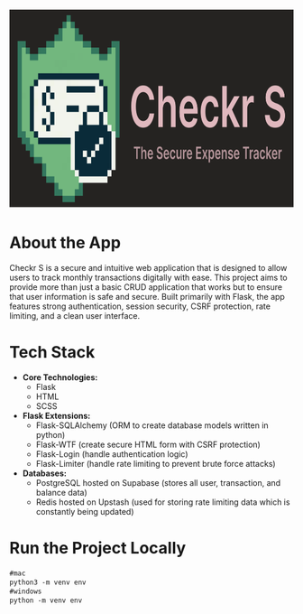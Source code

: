 # <img src="app/static/images/banner.svg" width="100%" height="350px">

# About the App
Checkr S is a secure and intuitive web application that is designed to allow users to track monthly transactions digitally with ease.
This project aims to provide more than just a basic CRUD application that works but to ensure that user information is safe and secure.
Built primarily with Flask, the app features strong authentication, session security, CSRF protection, rate limiting, and a clean user interface.

# Tech Stack
- **Core Technologies:**
    - Flask
    - HTML
    - SCSS
- **Flask Extensions:**
    - Flask-SQLAlchemy (ORM to create database models written in python)
    - Flask-WTF (create secure HTML form with CSRF protection)
    - Flask-Login (handle authentication logic)
    - Flask-Limiter (handle rate limiting to prevent brute force attacks)
- **Databases:**
    - PostgreSQL hosted on Supabase (stores all user, transaction, and balance data)
    - Redis hosted on Upstash (used for storing rate limiting data which is constantly being updated)

# Run the Project Locally
```
#mac
python3 -m venv env
#windows
python -m venv env
```

